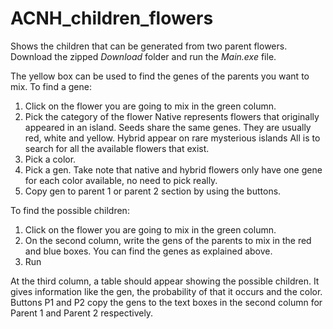 # ACNH_children_flowers
Shows the children that can be generated from two parent flowers. Download the zipped _Download_ folder and run the _Main.exe_ file.

The yellow box can be used to find the genes of the parents you want to mix. To find a gene:
  1. Click on the flower you are going to mix in the green column.
  2. Pick the category of the flower
      Native represents flowers that originally appeared in an island. Seeds share the same genes. They are usually red, white and yellow. 
      Hybrid appear on rare mysterious islands
      All is to search for all the available flowers that exist.
  3. Pick a color.
  4. Pick a gen. Take note that native and hybrid flowers only have one gene for each color available, no need to pick really.
  5. Copy gen to parent 1 or parent 2 section by using the buttons.

To find the possible children:
  1. Click on the flower you are going to mix in the green column.
  2. On the second column, write the gens of the parents to mix in the red and blue boxes. You can find the genes as explained above.
  3. Run
  
  At the third column, a table should appear showing the possible children. It gives information like the gen, the probability of that it   occurs and the color. Buttons P1 and P2 copy the gens to the text boxes in the second column for Parent 1 and Parent 2 respectively.

